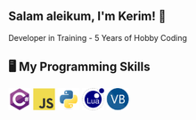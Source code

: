 <div align="left">
  <h2>Salam aleikum, I'm Kerim! 👋</h2>
  <p>Developer in Training - 5 Years of Hobby Coding</p>

  <h2>🖥️ My Programming Skills</h2>
  <img src="https://github.com/dev-kerim/dev-kerim/blob/main/assets/csharp.svg" alt="c#" height="40" />
  <img src="https://github.com/dev-kerim/dev-kerim/blob/main/assets/javascript.svg" alt="javascript" height="40" />
  <img src="https://github.com/dev-kerim/dev-kerim/blob/main/assets/python.svg" alt="python" height="40" />
  <img src="https://github.com/dev-kerim/dev-kerim/blob/main/assets/lua.svg" alt="lua" height="40" />
  <img src="https://github.com/dev-kerim/dev-kerim/blob/main/assets/visualbasic.svg" alt="visualbasic" height="40" />
</div>
